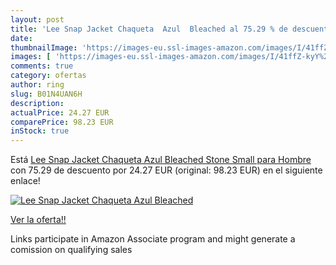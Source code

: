 ```yaml
---
layout: post
title: 'Lee Snap Jacket Chaqueta  Azul  Bleached al 75.29 % de descuento'
date: 
thumbnailImage: 'https://images-eu.ssl-images-amazon.com/images/I/41ffZ-kyY%2BL._SL200_.jpg'
images: [ 'https://images-eu.ssl-images-amazon.com/images/I/41ffZ-kyY%2BL._SL200_.jpg' ]
comments: true
category: ofertas
author: ring
slug: B01N4UAN6H
description:
actualPrice: 24.27 EUR
comparePrice: 98.23 EUR
inStock: true
---
```


Está [Lee Snap Jacket Chaqueta  Azul  Bleached Stone   Small para Hombre](https://www.amazon.es/dp/B01N4UAN6H/?tag=tolees-21) con 75.29 de descuento por 24.27 EUR (original: 98.23 EUR) en el siguiente enlace!

[![Lee Snap Jacket Chaqueta  Azul  Bleached](https://images-eu.ssl-images-amazon.com/images/I/41ffZ-kyY%2BL._SL200_.jpg)](https://www.amazon.es/dp/B01N4UAN6H/?tag=tolees-21)

[Ver la oferta!!](https://www.amazon.es/dp/B01N4UAN6H/?tag=tolees-21)

Links participate in Amazon Associate program and might generate a comission on qualifying sales



